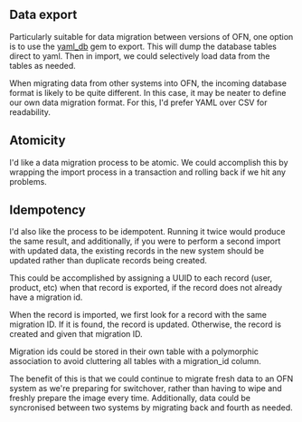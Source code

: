 ## Data export

Particularly suitable for data migration between versions of OFN, one option is to use the [yaml_db](https://github.com/ludicast/yaml_db) gem to export. This will dump the database tables direct to yaml. Then in import, we could selectively load data from the tables as needed.

When migrating data from other systems into OFN, the incoming database format is likely to be quite different. In this case, it may be neater to define our own data migration format. For this, I'd prefer YAML over CSV for readability.


## Atomicity

I'd like a data migration process to be atomic. We could accomplish this by wrapping the import process in a transaction and rolling back if we hit any problems.


## Idempotency

I'd also like the process to be idempotent. Running it twice would produce the same result, and additionally, if you were to perform a second import with updated data, the existing records in the new system should be updated rather than duplicate records being created.

This could be accomplished by assigning a UUID to each record (user, product, etc) when that record is exported, if the record does not already have a migration id.

When the record is imported, we first look for a record with the same migration ID. If it is found, the record is updated. Otherwise, the record is created and given that migration ID.

Migration ids could be stored in their own table with a polymorphic association to avoid cluttering all tables with a migration_id column.

The benefit of this is that we could continue to migrate fresh data to an OFN system as we're preparing for switchover, rather than having to wipe and freshly prepare the image every time. Additionally, data could be syncronised between two systems by migrating back and fourth as needed.
